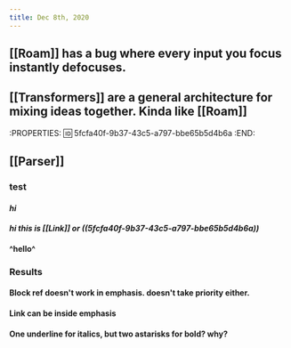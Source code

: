 ```yaml
---
title: Dec 8th, 2020
---
```


## [[Roam]] has a bug where every input you focus instantly defocuses.
## [[Transformers]] are a general architecture for mixing ideas together. Kinda like [[Roam]]
:PROPERTIES:
:id: 5fcfa40f-9b37-43c5-a797-bbe65b5d4b6a
:END:
## [[Parser]]
### test
#### *hi*
#### *hi this is [[Link]] or ((5fcfa40f-9b37-43c5-a797-bbe65b5d4b6a))*
#### ^hello^
### Results
#### Block ref doesn't work in emphasis. doesn't take priority either.
#### Link can be inside emphasis
#### One underline for italics, but two astarisks for bold? why?
